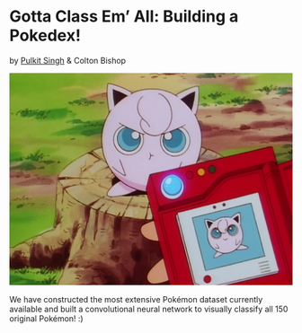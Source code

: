 # Gotta Class Em’ All: Building a Pokedex!

by [Pulkit Singh](https://github.com/pulkitsingh?tab=repositories) & Colton Bishop

![Pokedex](/Pokedex_code/jiggly.png)


We have constructed the most extensive Pokémon dataset currently available and built a convolutional neural network to visually classify all 150 original Pokémon! :)
